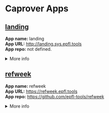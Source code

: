 # Caprover Apps

## [landing](http://landing.sys.epfl.tools)

**App name:** landing  
**App URL:** http://landing.sys.epfl.tools  
**App repo:** not defined.  
<details><summary>More info</summary>

**Internal port:** Undefined  
**Force SSL:** No  
**Captain definition relative file path:** ./captain-definition  
</details>

## [refweek](https://refweek.epfl.tools)

**App name:** refweek  
**App URL:** https://refweek.epfl.tools  
**App repo:** https://github.com/epfl-tools/refweek  
<details><summary>More info</summary>

**Internal port:** [epfl-tools/refweek](https://github.com/epfl-tools/refweek)  
**Force SSL:** Yes  
**Captain definition relative file path:** ./captain-definition  
</details>

